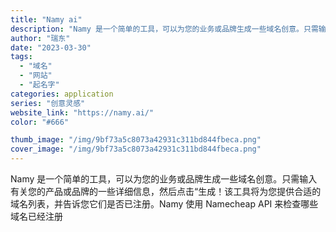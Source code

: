 ```yaml
---
title: "Namy ai"
description: "Namy 是一个简单的工具，可以为您的业务或品牌生成一些域名创意。只需输入有关您的产品或品牌的一些详细信息，然后点击“生"
author: "瑞东"
date: "2023-03-30"
tags:
  - "域名"
  - "网站"
  - "起名字"
categories: application
series: "创意灵感"
website_link: "https://namy.ai/"
color: "#666"

thumb_image: "/img/9bf73a5c8073a42931c311bd844fbeca.png"
cover_image: "/img/9bf73a5c8073a42931c311bd844fbeca.png"
---
```


Namy 是一个简单的工具，可以为您的业务或品牌生成一些域名创意。只需输入有关您的产品或品牌的一些详细信息，然后点击“生成！该工具将为您提供合适的域名列表，并告诉您它们是否已注册。Namy 使用 Namecheap API 来检查哪些域名已经注册